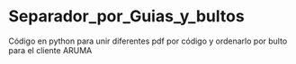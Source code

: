 # Separador_por_Guias_y_bultos
Código en python para unir diferentes pdf por código y ordenarlo por bulto para el cliente ARUMA
